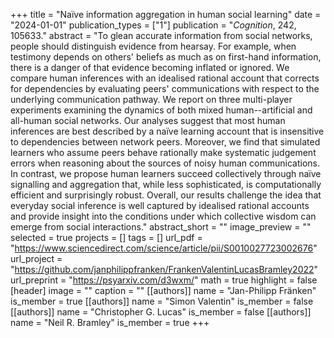 +++
title = "Naïve information aggregation in human social learning"
date = "2024-01-01"
publication_types = ["1"]
publication = "_Cognition_, 242, 105633."
abstract = "To glean accurate information from social networks, people should distinguish evidence from hearsay. For example, when testimony depends on others' beliefs as much as on first-hand information, there is a danger of that evidence becoming inflated or ignored. We compare human inferences with an idealised rational account that corrects for dependencies by evaluating peers' communications with respect to the underlying communication pathway. We report on three multi-player experiments examining the dynamics of both mixed human--artificial and all-human social networks. Our analyses suggest that most human inferences are best described by a naïve learning account that is insensitive to dependencies between network peers. Moreover, we find that simulated learners who assume peers behave rationally make systematic judgement errors when reasoning about the sources of noisy human communications. In contrast, we propose human learners succeed collectively through naïve signalling and aggregation that, while less sophisticated, is computationally efficient and surprisingly robust. Overall, our results challenge the idea that everyday social inference is well captured by idealised rational accounts and provide insight into the conditions under which collective wisdom can emerge from social interactions."
abstract_short = ""
image_preview = ""
selected = true
projects = []
tags = []
url_pdf = "https://www.sciencedirect.com/science/article/pii/S0010027723002676"
url_project = "https://github.com/janphilippfranken/FrankenValentinLucasBramley2022"
url_preprint = "https://psyarxiv.com/d3wxm/"
math = true
highlight = false
[header]
image = ""
caption = ""
[[authors]]
	name = "Jan-Philipp Fränken"
	is_member = true
[[authors]]
	name = "Simon Valentin"
	is_member = false
[[authors]]
	name = "Christopher G. Lucas"
	is_member = false
[[authors]]
	name = "Neil R. Bramley"
	is_member = true
+++
